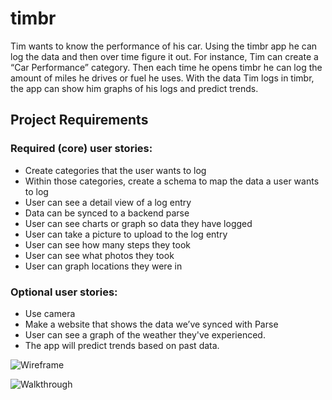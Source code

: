 # timbr

Tim wants to know the performance of his car. Using the timbr app he can log the data and then over time figure it out. For instance, Tim can create a “Car Performance” category. Then each time he opens timbr he can log the amount of miles he drives or fuel he uses. With the data Tim logs in timbr, the app can show him graphs of his logs and predict trends.

## Project Requirements

### Required (core) user stories:
- Create categories that the user wants to log
- Within those categories, create a schema to map the data a user wants to log
- User can see a detail view of a log entry
- Data can be synced to a backend parse
- User can see charts or graph so data they have logged
- User can take a picture to upload to the log entry
- User can see how many steps they took
- User can see what photos they took
- User can graph locations they were in

### Optional user stories:
- Use camera
- Make a website that shows the data we’ve synced with Parse
- User can see a graph of the weather they've experienced.
- The app will predict trends based on past data.

![Wireframe](http://i.imgur.com/zmOXVJH.jpg)

![Walkthrough](http://i.imgur.com/icaAiqy.gif)

